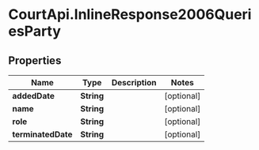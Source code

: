 # CourtApi.InlineResponse2006QueriesParty

## Properties
Name | Type | Description | Notes
------------ | ------------- | ------------- | -------------
**addedDate** | **String** |  | [optional] 
**name** | **String** |  | [optional] 
**role** | **String** |  | [optional] 
**terminatedDate** | **String** |  | [optional] 


